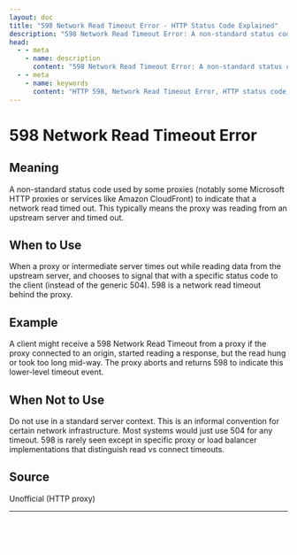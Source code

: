 ```yaml
---
layout: doc
title: "598 Network Read Timeout Error - HTTP Status Code Explained"
description: "598 Network Read Timeout Error: A non-standard status code used by some proxies (notably some Microsoft HTTP proxies or services like Amazon CloudFront) to i..."
head:
  - - meta
    - name: description
      content: "598 Network Read Timeout Error: A non-standard status code used by some proxies (notably some Microsoft HTTP proxies or services like Amazon CloudFront) to i..."
  - - meta
    - name: keywords
      content: "HTTP 598, Network Read Timeout Error, HTTP status code, REST API, web development"
---
```


# 598 Network Read Timeout Error

## Meaning

A non-standard status code used by some proxies (notably some Microsoft HTTP proxies or services like Amazon CloudFront) to indicate that a network read timed out. This typically means the proxy was reading from an upstream server and timed out.

## When to Use

When a proxy or intermediate server times out while reading data from the upstream server, and chooses to signal that with a specific status code to the client (instead of the generic 504). 598 is a network read timeout behind the proxy.

## Example

A client might receive a 598 Network Read Timeout from a proxy if the proxy connected to an origin, started reading a response, but the read hung or took too long mid-way. The proxy aborts and returns 598 to indicate this lower-level timeout event.

## When Not to Use

Do not use in a standard server context. This is an informal convention for certain network infrastructure. Most systems would just use 504 for any timeout. 598 is rarely seen except in specific proxy or load balancer implementations that distinguish read vs connect timeouts.

## Source

Unofficial (HTTP proxy)

---

<div style="margin-top: 40px;">
  <a href="/http-codes/" style="display: inline-block; padding: 12px 24px; background: hsl(var(--primary)); color: white; text-decoration: none; border-radius: var(--radius); font-weight: 500; transition: all 0.2s ease;">← Back to Search</a>
</div>
